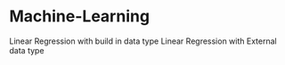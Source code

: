 # Machine-Learning
Linear Regression with build in data type
Linear Regression with External data type
